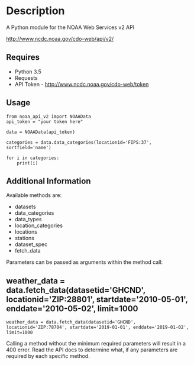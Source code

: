 # Description
A Python module for the NOAA Web Services v2 API

http://www.ncdc.noaa.gov/cdo-web/api/v2/

## Requires
* Python 3.5
* Requests
* API Token - http://www.ncdc.noaa.gov/cdo-web/token

## Usage
```
from noaa_api_v2 import NOAAData
api_token = "your token here"

data = NOAAData(api_token)

categories = data.data_categories(locationid='FIPS:37', sortfield='name')

for i in categories:
    print(i)
```
## Additional Information
Available methods are:
* datasets
* data_categories
* data_types
* location_categories
* locations
* stations
* dataset_spec
* fetch_data

Parameters can be passed as arguments within the method call:
## weather_data = data.fetch_data(datasetid='GHCND', locationid='ZIP:28801', startdate='2010-05-01', enddate='2010-05-02', limit=1000
```
weather_data = data.fetch_data(datasetid='GHCND', locationid='ZIP:78704', startdate='2019-01-01', enddate='2019-01-02', limit=1000
```
Calling a method without the minimum required parameters will result in a 400 error. Read the API docs to determine what, if any parameters are required by each specific method.
